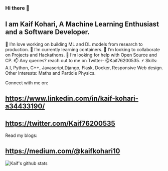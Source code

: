 ### Hi there 👋 
## I am Kaif Kohari, A Machine Learning Enthusiast and a Software Developer.

🔭 I’m love working on building ML and DL models from research to production.
🌱 I’m currently learning containers.
👯 I’m looking to collaborate on Projects and Hackathons.
🤔 I’m looking for help with Open Source and CP.
📫 Any queries? reach out to me on Twitter- @Kaif76200535.
⚡ Skills: A.I, Python, C++, Javascript,Django, Flask, Docker, Responsive Web design.
Other Interests: Maths and Particle Physics.

Connect with me on:
## https://www.linkedin.com/in/kaif-kohari-a34433190/
## https://twitter.com/Kaif76200535

Read my  blogs:
## https://medium.com/@kaifkohari10



![Kaif's github stats](https://github-readme-stats.vercel.app/api?username=Kaif10)

